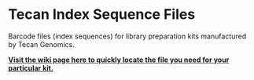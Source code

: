 # Tecan Index Sequence Files  
Barcode files (index sequences) for library preparation kits manufactured by Tecan Genomics.  
  
**[Visit the wiki page here to quickly locate the file you need for your particular kit.](https://github.com/tecangenomics/Tecan-Barcodes/wiki)**  
